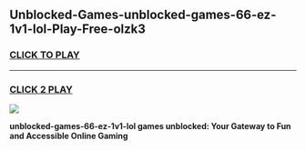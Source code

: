 
## Unblocked-Games-unblocked-games-66-ez-1v1-lol-Play-Free-olzk3
<h3>
<a href="https://premium76.site?title=unblocked-games-66-ez-1v1-lol&ref=18A">CLICK TO PLAY</a></h3>
<hr>

<h3>
<a href="https://premium76.site?title=unblocked-games-66-ez-1v1-lol&ref=18A">CLICK 2 PLAY</a>
  
</h3>

<a href="https://premium76.site?title=unblocked-games-66-ez-1v1-lol&ref=18A"><img src="https://clearcache.store/games.png"></a>


**unblocked-games-66-ez-1v1-lol games unblocked: Your Gateway to Fun and Accessible Online Gaming**
